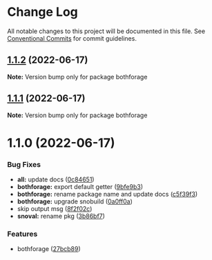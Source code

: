 # Change Log

All notable changes to this project will be documented in this file.
See [Conventional Commits](https://conventionalcommits.org) for commit guidelines.

## [1.1.2](https://github.com/snomiao/js/compare/bothforage@1.1.1...bothforage@1.1.2) (2022-06-17)

**Note:** Version bump only for package bothforage

## [1.1.1](https://github.com/snomiao/js/compare/bothforage@1.1.0...bothforage@1.1.1) (2022-06-17)

**Note:** Version bump only for package bothforage

# 1.1.0 (2022-06-17)

### Bug Fixes

- **all:** update docs ([0c84651](https://github.com/snomiao/js/commit/0c84651ebba4a14fcb105611ddeb7a51ff887a36))
- **bothforage:** export default getter ([9bfe9b3](https://github.com/snomiao/js/commit/9bfe9b367a9ba91f63f374f23322ceeed45bab26))
- **bothforage:** rename package name and update docs ([c5f39f3](https://github.com/snomiao/js/commit/c5f39f32cd304a16bf10d517a7800a19093e01ae))
- **bothforage:** upgrade snobuild ([0a0ff0a](https://github.com/snomiao/js/commit/0a0ff0ac2b3f8852aeda483639a508fe9b9139a9))
- skip output msg ([8f2f02c](https://github.com/snomiao/js/commit/8f2f02caeccad5a714ac9da2c06455c18c371d48))
- **snoval:** rename pkg ([3b86bf7](https://github.com/snomiao/js/commit/3b86bf7dfba2c0630eabe6a7fc1edce9de03066b))

### Features

- bothforage ([27bcb89](https://github.com/snomiao/js/commit/27bcb89e5f85ca9031c90c303de6958c359af46b))
